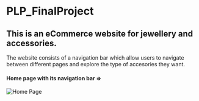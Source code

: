 # PLP_FinalProject
## This is an eCommerce website for jewellery and accessories.

The website consists of a navigation bar which allow users to navigate between different pages and explore the type of accesories they want.

#### Home page with its navigation bar =>
![Home Page](JewelleryHomePage)

